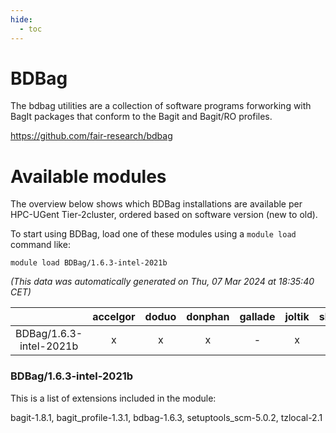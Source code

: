 ```yaml
---
hide:
  - toc
---
```


BDBag
=====


The bdbag utilities are a collection of software programs forworking with BagIt packages that conform to the Bagit and Bagit/RO profiles.

https://github.com/fair-research/bdbag
# Available modules


The overview below shows which BDBag installations are available per HPC-UGent Tier-2cluster, ordered based on software version (new to old).

To start using BDBag, load one of these modules using a `module load` command like:

```shell
module load BDBag/1.6.3-intel-2021b
```

*(This data was automatically generated on Thu, 07 Mar 2024 at 18:35:40 CET)*  

| |accelgor|doduo|donphan|gallade|joltik|skitty|
| :---: | :---: | :---: | :---: | :---: | :---: | :---: |
|BDBag/1.6.3-intel-2021b|x|x|x|-|x|x|


### BDBag/1.6.3-intel-2021b

This is a list of extensions included in the module:

bagit-1.8.1, bagit_profile-1.3.1, bdbag-1.6.3, setuptools_scm-5.0.2, tzlocal-2.1